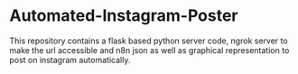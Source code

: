 # Automated-Instagram-Poster
This repository contains a flask based python server code, ngrok server to make the url accessible and n8n json as well as graphical representation to post on instagram automatically.
